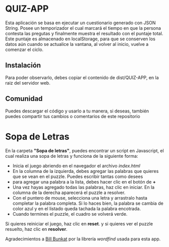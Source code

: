 # QUIZ-APP
 Esta aplicación se basa en ejecutar un cuestionario generado con JSON String. Posee un temporizador el cual marcará el tiempo en que la persona contesta las pregutas y finalmente muestra el resultado con el puntaje total. Este puntaje es almacenado en localStorage, para que se conserven los datos aún cuando se actualice la vantana, al volver al inicio, vuelve a comenzar el ciclo.
 
 ## Instalación
 Para poder observarlo, debes copiar el contenido de dist/QUIZ-APP, en la raiz del servidor web.
 
 ## Comunidad
 Puedes descargar el código y usarlo a tu manera, si deseas, también puedes compartir tus cambios o comentarios de este repositorio

# Sopa de Letras
En la carpeta **"Sopa de letras"**, puedes encontrar un script en Javascript, el cual realiza una sopa de letras y funciona de la siguiente forma:
- Inicia el juego abriendo en el navegador el archivo *index.html*
- En la columna de la izquierda, debes agregar las palabras que quieres que se vean en el puzzle. Puedes escribir tantas como desees
- para agregar una palabra a la lista, debes hacer clic en el botón de **+**
- Una vez hayas agregado todas las palabras, haz clic en iniciar. En la columna de la derecha aparecerá el puzzle a resolver.
- Con el puntero de mouse, selecciona una letra y arrastralo hasta completar la palabra completa. Si lo haces bien, la palabra se cambia de color azul y en el listado queda tachada la palabra encotrada.
- Cuando termines el puzzle, el cuadro se volverá verde.

Si quieres reiniciar el juego, haz clic en **reset**. y si quieres ver el puzzle resuelto, haz clic en **resolver**.

Agradecimientos a [Bill Bunkat](http://github.com/bunkat/wordfind) por la librería *wordfind* usada para esta app.
